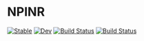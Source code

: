 # NPINR

[![Stable](https://img.shields.io/badge/docs-stable-blue.svg)](https://mmogib.github.io/NPINR.jl/stable/)
[![Dev](https://img.shields.io/badge/docs-dev-blue.svg)](https://mmogib.github.io/NPINR.jl/dev/)
[![Build Status](https://github.com/mmogib/NPINR.jl/actions/workflows/CI.yml/badge.svg?branch=master)](https://github.com/mmogib/NPINR.jl/actions/workflows/CI.yml?query=branch%3Amaster)
[![Build Status](https://ci.appveyor.com/api/projects/status/github/mmogib/NPINR.jl?svg=true)](https://ci.appveyor.com/project/mmogib/NPINR-jl)
